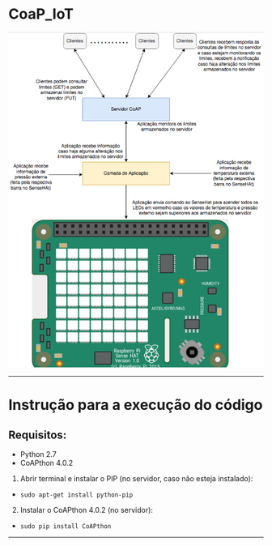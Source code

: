 # CoaP_IoT
![Projeto](figura_1.png)

----------------------------------

# Instrução para a execução do código
## Requisitos:
*	Python 2.7
*	CoAPthon 4.0.2


1) Abrir terminal e instalar o PIP (no servidor, caso não esteja instalado):
- ```sudo apt-get install python-pip```

2) Instalar o CoAPthon 4.0.2 (no servidor):
- ```sudo pip install CoAPthon```


----------------------------------